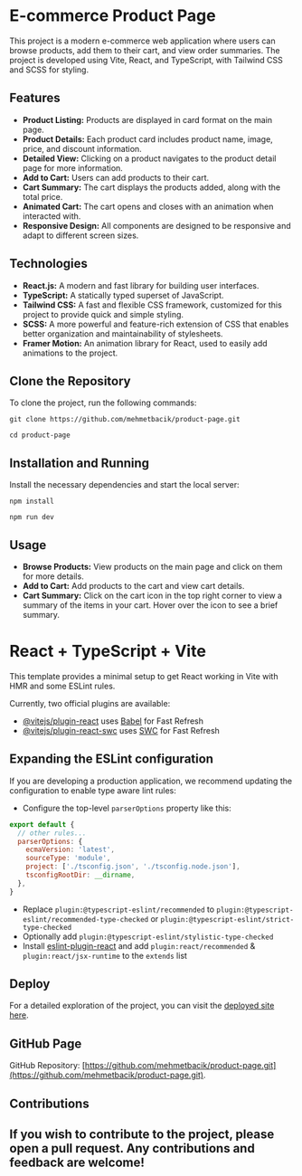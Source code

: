 # E-commerce Product Page

This project is a modern e-commerce web application where users can browse products, add them to their cart, and view order summaries. The project is developed using Vite, React, and TypeScript, with Tailwind CSS and SCSS for styling.

## Features

- **Product Listing:** Products are displayed in card format on the main page.
- **Product Details:** Each product card includes product name, image, price, and discount information.
- **Detailed View:** Clicking on a product navigates to the product detail page for more information.
- **Add to Cart:** Users can add products to their cart.
- **Cart Summary:** The cart displays the products added, along with the total price.
- **Animated Cart:** The cart opens and closes with an animation when interacted with.
- **Responsive Design:** All components are designed to be responsive and adapt to different screen sizes.

## Technologies

- **React.js:** A modern and fast library for building user interfaces.
- **TypeScript:** A statically typed superset of JavaScript.
- **Tailwind CSS:** A fast and flexible CSS framework, customized for this project to provide quick and simple styling.
- **SCSS:** A more powerful and feature-rich extension of CSS that enables better organization and maintainability of stylesheets.
- **Framer Motion:** An animation library for React, used to easily add animations to the project.

## Clone the Repository

To clone the project, run the following commands:

```
git clone https://github.com/mehmetbacik/product-page.git
```
```
cd product-page
```

## Installation and Running

Install the necessary dependencies and start the local server:

```
npm install
```

```
npm run dev
```

## Usage

- **Browse Products:** View products on the main page and click on them for more details.
- **Add to Cart:** Add products to the cart and view cart details.
- **Cart Summary:** Click on the cart icon in the top right corner to view a summary of the items in your cart. Hover over the icon to see a brief summary.

# React + TypeScript + Vite

This template provides a minimal setup to get React working in Vite with HMR and some ESLint rules.

Currently, two official plugins are available:

- [@vitejs/plugin-react](https://github.com/vitejs/vite-plugin-react/blob/main/packages/plugin-react/README.md) uses [Babel](https://babeljs.io/) for Fast Refresh
- [@vitejs/plugin-react-swc](https://github.com/vitejs/vite-plugin-react-swc) uses [SWC](https://swc.rs/) for Fast Refresh

## Expanding the ESLint configuration

If you are developing a production application, we recommend updating the configuration to enable type aware lint rules:

- Configure the top-level `parserOptions` property like this:

```js
export default {
  // other rules...
  parserOptions: {
    ecmaVersion: 'latest',
    sourceType: 'module',
    project: ['./tsconfig.json', './tsconfig.node.json'],
    tsconfigRootDir: __dirname,
  },
}
```

- Replace `plugin:@typescript-eslint/recommended` to `plugin:@typescript-eslint/recommended-type-checked` or `plugin:@typescript-eslint/strict-type-checked`
- Optionally add `plugin:@typescript-eslint/stylistic-type-checked`
- Install [eslint-plugin-react](https://github.com/jsx-eslint/eslint-plugin-react) and add `plugin:react/recommended` & `plugin:react/jsx-runtime` to the `extends` list

## Deploy

For a detailed exploration of the project, you can visit the [deployed site here](https://#.vercel.app/).

## GitHub Page

GitHub Repository: [https://github.com/mehmetbacik/product-page.git](https://github.com/mehmetbacik/product-page.git).

## Contributions

If you wish to contribute to the project, please open a pull request. Any contributions and feedback are welcome!
---